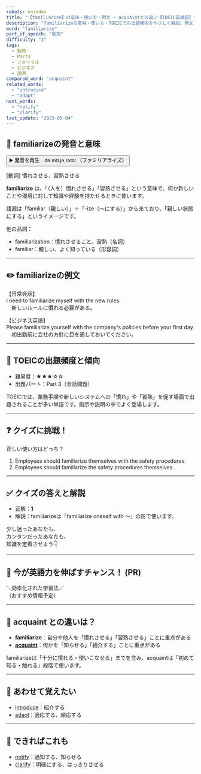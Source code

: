 ```yaml
---
robots: noindex
title: "【familiarize】の意味・使い方・例文 ― acquaintとの違い【TOEIC英単語】"
description: "familiarizeの意味・使い方・TOEICでの出題傾向をやさしく解説。例文・クイズ付きでacquaintとの違いもわかりやすく学べます。"
word: "familiarize"
part_of_speech: "動詞"
difficulty: "3"
tags:
  - 動詞
  - Part3
  - フォーマル
  - ビジネス
  - 説明
compared_word: "acquaint"
related_words:
  - "introduce"
  - "adapt"
next_words:
  - "notify"
  - "clarify"
last_update: "2025-05-04"
---
```


## 🔰 familiarizeの発音と意味

<button class="play-audio" onclick="playTTS('familiarize')">
  <span class="play-audio-main">
    ▶️ 発音を再生　/fəˈmɪl.jəˌraɪz/
  </span>
  <span class="play-audio-sub">
    （ファミリアライズ）
  </span>
</button>

[動詞] 慣れさせる、習熟させる

**familiarize** は、「（人を）慣れさせる」「習熟させる」という意味で、何か新しいことや環境に対して知識や経験を持たせるときに使います。

語源は「familiar（親しい）」＋「-ize（～にする）」から来ており、「親しい状態にする」というイメージです。

他の品詞：  
- familiarization：慣れさせること、習熟（名詞）
- familiar：親しい、よく知っている（形容詞）

---

## ✏️ familiarizeの例文

【日常会話】  
I need to familiarize myself with the new rules.  
　新しいルールに慣れる必要がある。

【ビジネス英語】  
Please familiarize yourself with the company's policies before your first day.  
　初出勤前に会社の方針に目を通しておいてください。

---

## 🎯 TOEICの出題頻度と傾向

- 難易度：★★★☆☆
- 出題パート：Part 3（会話問題）

TOEICでは、業務手順や新しいシステムへの「慣れ」や「習熟」を促す場面で出題されることが多い単語です。指示や説明の中でよく登場します。

---

## ❓ クイズに挑戦！

正しい使い方はどっち？

1. Employees should familiarize themselves with the safety procedures.  
2. Employees should familiarize the safety procedures themselves.

---

## ✅ クイズの答えと解説

- 正解：**1**
- 解説：familiarizeは「familiarize oneself with ～」の形で使います。

少し迷ったあなたも、  
カンタンだったあなたも、  
知識を定着させよう👇️

---

## 🚀 今が英語力を伸ばすチャンス！ (PR)

<div class="info-center">
＼効率化された学習法／<br>  
（おすすめ情報予定）
</div>

---

## 🤔  acquaint との違いは？

- **familiarize**：自分や他人を「慣れさせる」「習熟させる」ことに重点がある
- **[acquaint](/word/acquaint/)**：何かを「知らせる」「紹介する」ことに重点がある

familiarizeは「十分に慣れる・使いこなせる」までを含み、acquaintは「初めて知る・触れる」段階で使います。

---

## 🧩 あわせて覚えたい

- [introduce](/word/introduce/)：紹介する
- [adapt](/word/adapt/)：適応する、順応する

---

## 📖 できればこれも

- [notify](/word/notify/)：通知する、知らせる
- [clarify](/word/clarify/)：明確にする、はっきりさせる

<!-- cvid: aid10_bid40 -->
